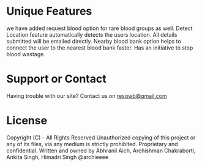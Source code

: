# Unique Features
we have added request blood option for rare blood groups as well.
Detect Location feature automatically detects the users location.
All details submitted will be emailed directly.
Nearby blood bank option helps to connect the user to the nearest blood bank faster.
Has an initiative to stop blood wastage.

# Support or Contact
Having trouble with our site? Contact us on resqwb@gmail.com

# License
Copyright (C)  - All Rights Reserved
Unauthorized copying of this project or any of its files, via any medium is strictly prohibited.
Proprietary and confidential.
Written and owned by Abhranil Aich, Archishman Chakraborti, Ankita Singh, Himadri Singh
@archieeee 
